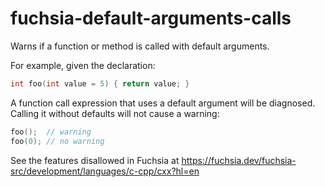 # fuchsia-default-arguments-calls

Warns if a function or method is called with default arguments.

For example, given the declaration:

```c++
int foo(int value = 5) { return value; }
```

A function call expression that uses a default argument will be
diagnosed. Calling it without defaults will not cause a warning:

```c++
foo();  // warning
foo(0); // no warning
```

See the features disallowed in Fuchsia at
<https://fuchsia.dev/fuchsia-src/development/languages/c-cpp/cxx?hl=en>
